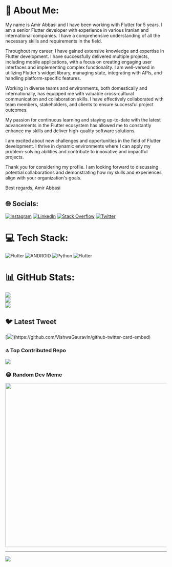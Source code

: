 # 💫 About Me:
My name is Amir Abbasi and I have been working with Flutter for 5 years. I am a senior Flutter developer with experience in various Iranian and international companies. I have a comprehensive understanding of all the necessary skills and requirements in the field.

Throughout my career, I have gained extensive knowledge and expertise in Flutter development. I have successfully delivered multiple projects, including mobile applications, with a focus on creating engaging user interfaces and implementing complex functionality. I am well-versed in utilizing Flutter's widget library, managing state, integrating with APIs, and handling platform-specific features.

Working in diverse teams and environments, both domestically and internationally, has equipped me with valuable cross-cultural communication and collaboration skills. I have effectively collaborated with team members, stakeholders, and clients to ensure successful project outcomes.

My passion for continuous learning and staying up-to-date with the latest advancements in the Flutter ecosystem has allowed me to constantly enhance my skills and deliver high-quality software solutions.

I am excited about new challenges and opportunities in the field of Flutter development. I thrive in dynamic environments where I can apply my problem-solving abilities and contribute to innovative and impactful projects.

Thank you for considering my profile. I am looking forward to discussing potential collaborations and demonstrating how my skills and experiences align with your organization's goals.

Best regards,
Amir Abbasi





## 🌐 Socials:
[![Instagram](https://img.shields.io/badge/Instagram-%23E4405F.svg?logo=Instagram&logoColor=white)](https://instagram.com/amirabasi___) [![LinkedIn](https://img.shields.io/badge/LinkedIn-%230077B5.svg?logo=linkedin&logoColor=white)](https://linkedin.com/in/https://www.linkedin.com/in/amir-abasi-661b381b7/) [![Stack Overflow](https://img.shields.io/badge/-Stackoverflow-FE7A16?logo=stack-overflow&logoColor=white)](https://stackoverflow.com/users/12295985) [![Twitter](https://img.shields.io/badge/Twitter-%231DA1F2.svg?logo=Twitter&logoColor=white)](https://twitter.com/amirabasi___) 

# 💻 Tech Stack:
![Flutter](https://img.shields.io/badge/Flutter-%2302569B.svg?style=for-the-badge&logo=Flutter&logoColor=white) ![ANDROID](https://img.shields.io/badge/android-%2320232a.svg?style=for-the-badge&logo=android&logoColor=%a4c639) ![Python](https://img.shields.io/badge/python-3670A0?style=for-the-badge&logo=python&logoColor=ffdd54) ![Flutter](https://img.shields.io/badge/Flutter-%2302569B.svg?style=for-the-badge&logo=Flutter&logoColor=white)
# 📊 GitHub Stats:
![](https://github-readme-stats.vercel.app/api?username=lamirshahinxl&theme=dark&hide_border=false&include_all_commits=false&count_private=false)<br/>
![](https://github-readme-streak-stats.herokuapp.com/?user=lamirshahinxl&theme=dark&hide_border=false)<br/>
![](https://github-readme-stats.vercel.app/api/top-langs/?username=lamirshahinxl&theme=dark&hide_border=false&include_all_commits=false&count_private=false&layout=compact)

## 🐦 Latest Tweet
[![](https://gtce.itsvg.in/api?username=amirabasi___)](https://github.com/VishwaGauravIn/github-twitter-card-embed)

### 🔝 Top Contributed Repo
![](https://github-contributor-stats.vercel.app/api?username=lamirshahinxl&limit=5&theme=dark&combine_all_yearly_contributions=true)

### 😂 Random Dev Meme
<img src="https://rm.up.railway.app/" width="512px"/>

---
[![](https://visitcount.itsvg.in/api?id=lamirshahinxl&icon=0&color=0)](https://visitcount.itsvg.in)

<!-- Proudly created with GPRM ( https://gprm.itsvg.in ) -->
